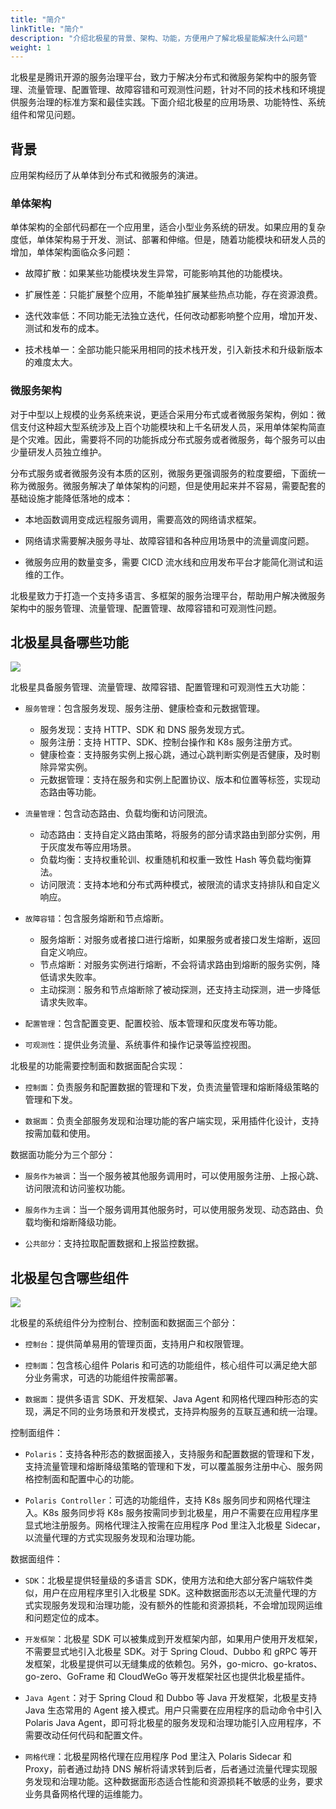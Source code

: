 ```yaml
---
title: "简介"
linkTitle: "简介"
description: "介绍北极星的背景、架构、功能，方便用户了解北极星能解决什么问题"
weight: 1
---
```


北极星是腾讯开源的服务治理平台，致力于解决分布式和微服务架构中的服务管理、流量管理、配置管理、故障容错和可观测性问题，针对不同的技术栈和环境提供服务治理的标准方案和最佳实践。下面介绍北极星的应用场景、功能特性、系统组件和常见问题。

## 背景

应用架构经历了从单体到分布式和微服务的演进。

### 单体架构

单体架构的全部代码都在一个应用里，适合小型业务系统的研发。如果应用的复杂度低，单体架构易于开发、测试、部署和伸缩。但是，随着功能模块和研发人员的增加，单体架构面临众多问题：

- 故障扩散：如果某些功能模块发生异常，可能影响其他的功能模块。

- 扩展性差：只能扩展整个应用，不能单独扩展某些热点功能，存在资源浪费。

- 迭代效率低：不同功能无法独立迭代，任何改动都影响整个应用，增加开发、测试和发布的成本。

- 技术栈单一：全部功能只能采用相同的技术栈开发，引入新技术和升级新版本的难度太大。

### 微服务架构

对于中型以上规模的业务系统来说，更适合采用分布式或者微服务架构，例如：微信支付这种超大型系统涉及上百个功能模块和上千名研发人员，采用单体架构简直是个灾难。因此，需要将不同的功能拆成分布式服务或者微服务，每个服务可以由少量研发人员独立维护。

分布式服务或者微服务没有本质的区别，微服务更强调服务的粒度要细，下面统一称为微服务。微服务解决了单体架构的问题，但是使用起来并不容易，需要配套的基础设施才能降低落地的成本：

- 本地函数调用变成远程服务调用，需要高效的网络请求框架。

- 网络请求需要解决服务寻址、故障容错和各种应用场景中的流量调度问题。

- 微服务应用的数量变多，需要 CICD 流水线和应用发布平台才能简化测试和运维的工作。

北极星致力于打造一个支持多语言、多框架的服务治理平台，帮助用户解决微服务架构中的服务管理、流量管理、配置管理、故障容错和可观测性问题。

## 北极星具备哪些功能

![](../图片/简介-功能特性.png)

北极星具备服务管理、流量管理、故障容错、配置管理和可观测性五大功能：

- `服务管理`：包含服务发现、服务注册、健康检查和元数据管理。
  - 服务发现：支持 HTTP、SDK 和 DNS 服务发现方式。
  - 服务注册：支持 HTTP、SDK、控制台操作和 K8s 服务注册方式。
  - 健康检查：支持服务实例上报心跳，通过心跳判断实例是否健康，及时剔除异常实例。
  - 元数据管理：支持在服务和实例上配置协议、版本和位置等标签，实现动态路由等功能。

- `流量管理`：包含动态路由、负载均衡和访问限流。
  - 动态路由：支持自定义路由策略，将服务的部分请求路由到部分实例，用于灰度发布等应用场景。
  - 负载均衡：支持权重轮训、权重随机和权重一致性 Hash 等负载均衡算法。
  - 访问限流：支持本地和分布式两种模式，被限流的请求支持排队和自定义响应。

- `故障容错`：包含服务熔断和节点熔断。
  - 服务熔断：对服务或者接口进行熔断，如果服务或者接口发生熔断，返回自定义响应。
  - 节点熔断：对服务实例进行熔断，不会将请求路由到熔断的服务实例，降低请求失败率。
  - 主动探测：服务和节点熔断除了被动探测，还支持主动探测，进一步降低请求失败率。

- `配置管理`：包含配置变更、配置校验、版本管理和灰度发布等功能。

- `可观测性`：提供业务流量、系统事件和操作记录等监控视图。

北极星的功能需要控制面和数据面配合实现：

- `控制面`：负责服务和配置数据的管理和下发，负责流量管理和熔断降级策略的管理和下发。

- `数据面`：负责全部服务发现和治理功能的客户端实现，采用插件化设计，支持按需加载和使用。

数据面功能分为三个部分：

- `服务作为被调`：当一个服务被其他服务调用时，可以使用服务注册、上报心跳、访问限流和访问鉴权功能。

- `服务作为主调`：当一个服务调用其他服务时，可以使用服务发现、动态路由、负载均衡和熔断降级功能。

- `公共部分`：支持拉取配置数据和上报监控数据。

## 北极星包含哪些组件

![](../图片/简介-系统组件.png)

北极星的系统组件分为控制台、控制面和数据面三个部分：

- `控制台`：提供简单易用的管理页面，支持用户和权限管理。

- `控制面`：包含核心组件 Polaris 和可选的功能组件，核心组件可以满足绝大部分业务需求，可选的功能组件按需部署。

- `数据面`：提供多语言 SDK、开发框架、Java Agent 和网格代理四种形态的实现，满足不同的业务场景和开发模式，支持异构服务的互联互通和统一治理。

控制面组件：

- `Polaris`：支持各种形态的数据面接入，支持服务和配置数据的管理和下发，支持流量管理和熔断降级策略的管理和下发，可以覆盖服务注册中心、服务网格控制面和配置中心的功能。

- `Polaris Controller`：可选的功能组件，支持 K8s 服务同步和网格代理注入。K8s 服务同步将 K8s 服务按需同步到北极星，用户不需要在应用程序里显式地注册服务。网格代理注入按需在应用程序 Pod 里注入北极星 Sidecar，以流量代理的方式实现服务发现和治理功能。

数据面组件：

- `SDK`：北极星提供轻量级的多语言 SDK，使用方法和绝大部分客户端软件类似，用户在应用程序里引入北极星 SDK。这种数据面形态以无流量代理的方式实现服务发现和治理功能，没有额外的性能和资源损耗，不会增加现网运维和问题定位的成本。

- `开发框架`：北极星 SDK 可以被集成到开发框架内部，如果用户使用开发框架，不需要显式地引入北极星 SDK。对于 Spring Cloud、Dubbo 和 gRPC 等开发框架，北极星提供可以无缝集成的依赖包。另外，go-micro、go-kratos、go-zero、GoFrame 和 CloudWeGo 等开发框架社区也提供北极星插件。

- `Java Agent`：对于 Spring Cloud 和 Dubbo 等 Java 开发框架，北极星支持 Java 生态常用的 Agent 接入模式。用户只需要在应用程序的启动命令中引入 Polaris Java Agent，即可将北极星的服务发现和治理功能引入应用程序，不需要改动任何代码和配置文件。

- `网格代理`：北极星网格代理在应用程序 Pod 里注入 Polaris Sidecar 和 Proxy，前者通过劫持 DNS 解析将请求转到后者，后者通过流量代理实现服务发现和治理功能。这种数据面形态适合性能和资源损耗不敏感的业务，要求业务具备网格代理的运维能力。
